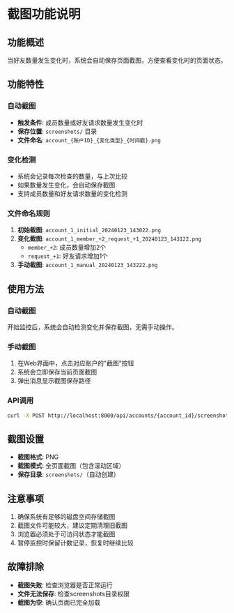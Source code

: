 # 截图功能说明

## 功能概述

当好友数量发生变化时，系统会自动保存页面截图，方便查看变化时的页面状态。

## 功能特性

### 自动截图
- **触发条件**: 成员数量或好友请求数量发生变化时
- **保存位置**: `screenshots/` 目录
- **文件命名**: `account_{账户ID}_{变化类型}_{时间戳}.png`

### 变化检测
- 系统会记录每次检查的数量，与上次比较
- 如果数量发生变化，会自动保存截图
- 支持成员数量和好友请求数量的变化检测

### 文件命名规则

1. **初始截图**: `account_1_initial_20240123_143022.png`
2. **变化截图**: `account_1_member_+2_request_+1_20240123_143122.png`
   - `member_+2`: 成员数量增加2个
   - `request_+1`: 好友请求增加1个
3. **手动截图**: `account_1_manual_20240123_143222.png`

## 使用方法

### 自动截图
开始监控后，系统会自动检测变化并保存截图，无需手动操作。

### 手动截图
1. 在Web界面中，点击对应账户的"截图"按钮
2. 系统会立即保存当前页面截图
3. 弹出消息显示截图保存路径

### API调用
```bash
curl -X POST http://localhost:8000/api/accounts/{account_id}/screenshot
```

## 截图设置

- **截图格式**: PNG
- **截图模式**: 全页面截图（包含滚动区域）
- **保存目录**: `screenshots/`（自动创建）

## 注意事项

1. 确保系统有足够的磁盘空间存储截图
2. 截图文件可能较大，建议定期清理旧截图
3. 浏览器必须处于可访问状态才能截图
4. 暂停监控时保留计数记录，恢复时继续比较

## 故障排除

- **截图失败**: 检查浏览器是否正常运行
- **文件无法保存**: 检查screenshots目录权限
- **截图为空**: 确认页面已完全加载